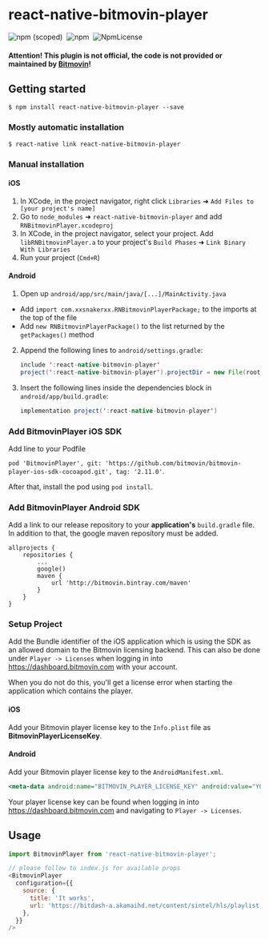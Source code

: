 # react-native-bitmovin-player

![npm (scoped)](https://img.shields.io/npm/v/react-native-bitmovin-player.svg)&nbsp;&nbsp;![npm](https://img.shields.io/npm/dt/react-native-bitmovin-player.svg)&nbsp;&nbsp;![NpmLicense](https://img.shields.io/npm/l/react-native-bitmovin-player.svg)


#### Attention! This plugin is not official, the code is not provided or maintained by [Bitmovin](https://bitmovin.com)!

## Getting started

`$ npm install react-native-bitmovin-player --save`

### Mostly automatic installation

`$ react-native link react-native-bitmovin-player`

### Manual installation

#### iOS

1. In XCode, in the project navigator, right click `Libraries` ➜ `Add Files to [your project's name]`
2. Go to `node_modules` ➜ `react-native-bitmovin-player` and add `RNBitmovinPlayer.xcodeproj`
3. In XCode, in the project navigator, select your project. Add `libRNBitmovinPlayer.a` to your project's `Build Phases` ➜ `Link Binary With Libraries`
4. Run your project (`Cmd+R`)

#### Android

1. Open up `android/app/src/main/java/[...]/MainActivity.java`
  - Add `import com.xxsnakerxx.RNBitmovinPlayerPackage;` to the imports at the top of the file
  - Add `new RNBitmovinPlayerPackage()` to the list returned by the `getPackages()` method
2. Append the following lines to `android/settings.gradle`:
   ```java
   include ':react-native-bitmovin-player'
   project(':react-native-bitmovin-player').projectDir = new File(rootProject.projectDir, 	'../node_modules/react-native-bitmovin-player/android')
   ```
3. Insert the following lines inside the dependencies block in `android/app/build.gradle`:
   ```java
   implementation project(':react-native-bitmovin-player')
   ```

### Add BitmovinPlayer iOS SDK

Add line to your Podfile

`pod 'BitmovinPlayer', git: 'https://github.com/bitmovin/bitmovin-player-ios-sdk-cocoapod.git', tag: '2.11.0'`.

After that, install the pod using `pod install`.

### Add BitmovinPlayer Android SDK

Add a link to our release repository to your __application's__ `build.gradle` file. In addition to that, the google maven repository must be added.

```
allprojects {
    repositories {
        ...
        google()
        maven {
            url 'http://bitmovin.bintray.com/maven'
        }
    }
}
```

### Setup Project

Add the Bundle identifier of the iOS application which is using the SDK as an allowed domain to the       Bitmovin licensing backend. This can also be done under `Player -> Licenses` when logging in into https://dashboard.bitmovin.com with your account.

When you do not do this, you'll get a license error when starting the application which contains the player.

#### iOS

Add your Bitmovin player license key to the `Info.plist` file as __BitmovinPlayerLicenseKey__.

#### Android

Add your Bitmovin player license key to the `AndroidManifest.xml`.

```xml
<meta-data android:name="BITMOVIN_PLAYER_LICENSE_KEY" android:value="YOUR_KEY_HERE" />
```

Your player license key can be found when logging in into https://dashboard.bitmovin.com and navigating to `Player -> Licenses`.

## Usage
```javascript
import BitmovinPlayer from 'react-native-bitmovin-player';

// please follow to index.js for available props
<BitmovinPlayer
  configuration={{
    source: {
      title: 'It works',
      url: 'https://bitdash-a.akamaihd.net/content/sintel/hls/playlist.m3u8',
    },
  }}
/>
```
